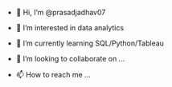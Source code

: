 - 👋 Hi, I’m @prasadjadhav07
- 👀 I’m interested in data analytics 

- 🌱 I’m currently learning SQL/Python/Tableau
- 💞️ I’m looking to collaborate on ...
- 📫 How to reach me ...

<!---
prasadjadhav07/prasadjadhav07 is a ✨ special ✨ repository because its `README.md` (this file) appears on your GitHub profile.
You can click the Preview link to take a look at your changes.
--->
